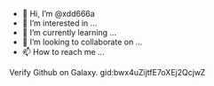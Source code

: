- 👋 Hi, I’m @xdd666a
- 👀 I’m interested in ...
- 🌱 I’m currently learning ...
- 💞️ I’m looking to collaborate on ...
- 📫 How to reach me ...

<!---
xdd666a/xdd666a is a ✨ special ✨ repository because its `README.md` (this file) appears on your GitHub profile.
You can click the Preview link to take a look at your changes.
--->
Verify Github on Galaxy. gid:bwx4uZijtfE7oXEj2QcjwZ
